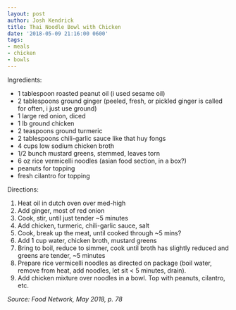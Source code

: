 ```yaml
---
layout: post
author: Josh Kendrick
title: Thai Noodle Bowl with Chicken
date: '2018-05-09 21:16:00 0600'
tags:
- meals
- chicken
- bowls
---
```


Ingredients:
* 1 tablespoon roasted peanut oil (i used sesame oil)
* 2 tablespoons ground ginger (peeled, fresh, or pickled ginger is called for often, i just use ground)
* 1 large red onion, diced
* 1 lb ground chicken
* 2 teaspoons ground turmeric
* 2 tablespoons chili-garlic sauce like that huy fongs
* 4 cups low sodium chicken broth
* 1/2 bunch mustard greens, stemmed, leaves torn
* 6 oz rice vermicelli noodles (asian food section, in a box?)
* peanuts for topping
* fresh cilantro for topping

Directions:
1. Heat oil in dutch oven over med-high
2. Add ginger, most of red onion
3. Cook, stir, until just tender ~5 minutes
4. Add chicken, turmeric, chili-garlic sauce, salt
5. Cook, break up the meat, until cooked through ~5 mins?
6. Add 1 cup water, chicken broth, mustard greens
7. Bring to boil, reduce to simmer, cook until broth has slightly reduced and greens are tender, ~5 minutes
8. Prepare rice vermicelli noodles as directed on package (boil water, remove from heat, add noodles, let sit < 5 minutes, drain).
9. Add chicken mixture over noodles in a bowl. Top with peanuts, cilantro, etc.

*Source: Food Network, May 2018, p. 78*